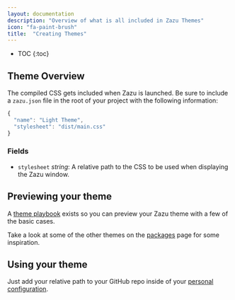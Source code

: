 ```yaml
---
layout: documentation
description: "Overview of what is all included in Zazu Themes"
icon: "fa-paint-brush"
title:  "Creating Themes"
---
```


* TOC
{:toc}

## Theme Overview

The compiled CSS gets included when Zazu is launched. Be sure to include a
`zazu.json` file in the root of your project with the following information:

~~~ javascript
{
  "name": "Light Theme",
  "stylesheet": "dist/main.css"
}
~~~~

### Fields

* `stylesheet` *string*: A relative path to the CSS to be used when displaying
  the Zazu window.

## Previewing your theme

A [theme
playbook](https://tinytacoteam.github.io/zazu-theme-playbook) exists so you can
preview your Zazu theme with a few of the basic cases.

Take a look at some of the other themes on the [packages](/themes/) page for
some inspiration.

## Using your theme

Just add your relative path to your GitHub repo inside of your [personal
configuration](/documentation/configuration/#theme).
